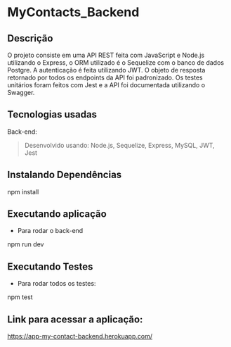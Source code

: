 # MyContacts_Backend
## Descrição
O projeto consiste em uma API REST feita com JavaScript e Node.js utilizando o Express, o ORM utilizado é o Sequelize com o banco de dados Postgre. A autenticação é feita utilizando JWT. O objeto de resposta retornado por todos os endpoints da API foi padronizado. Os testes unitários foram feitos com Jest e a API foi documentada utilizando o Swagger.

## Tecnologias usadas
  
Back-end:

> Desenvolvido usando:  Node.js, Sequelize, Express, MySQL, JWT, Jest

##  Instalando Dependências

npm install


##  Executando aplicação

* Para rodar o back-end


npm run dev


##  Executando Testes

* Para rodar todos os testes:


npm test


##  Link para acessar a aplicação:
https://app-my-contact-backend.herokuapp.com/
